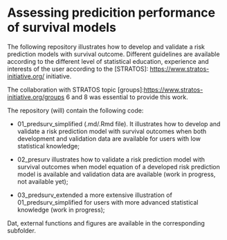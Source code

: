# Assessing predicition performance of survival models
The following repository illustrates how to develop and validate a risk prediction models with survival outcome.
Different guidelines are available according to the different level of statistical education, experience and interests of the user according to the [STRATOS]: https://www.stratos-initiative.org/ initiative.

The collaboration with STRATOS topic [groups]:https://www.stratos-initiative.org/groups 6 and 8 was essential to provide this work.

The repository (will) contain the following code:  

+ 01_predsurv_simplified (.md/.Rmd file). It illustrates how to develop and validate a risk prediction model with survival outcomes when both development and validation data are available for users with low statistical knowledge;  

+ 02_presurv illustrates how to validate a risk prediction model with survival outcomes when model equation of a developed risk prediction model is available and validation data are available (work in progress, not available yet);  

+ 03_predsurv_extended a more extensive illustration of 01_predsurv_simplified for users with more advanced statistical knowledge (work in progress);

Dat, external functions and figures are available in the corresponding subfolder.

